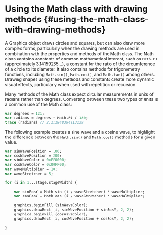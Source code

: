 # Using the Math class with drawing methods {#using-the-math-class-with-drawing-methods}

A Graphics object draws circles and squares, but can also draw more complex forms, particularly when the drawing methods are used in combination with the properties and methods of the Math class. The Math class contains constants of common mathematical interest, such as `Math.PI` (approximately 3.14159265...), a constant for the ratio of the circumference of a circle to its diameter. It also contains methods for trigonometry functions, including `Math.sin()`, `Math.cos()`, and `Math.tan()` among others. Drawing shapes using these methods and constants create more dynamic visual effects, particularly when used with repetition or recursion.

Many methods of the Math class expect circular measurements in units of radians rather than degrees. Converting between these two types of units is a common use of the Math class:

```haxe
var degrees = 121;
var radians = degrees * Math.PI / 180;
trace (radians) // 2.111848394913139
```

The following example creates a sine wave and a cosine wave, to highlight the difference between the `Math.sin()` and `Math.cos()` methods for a given value.

```haxe
var sinWavePosition = 100;
var cosWavePosition = 200;
var sinWaveColor = 0xFF0000;
var cosWaveColor = 0x00FF00;
var waveMultiplier = 10;
var waveStretcher = 5;

for (i in 1...stage.stageWidth) {
	
	var sinPosY = Math.sin (i / waveStretcher) * waveMultiplier;
	var cosPosY = Math.cos (i / waveStretcher) * waveMultiplier;
	
	graphics.beginFill (sinWaveColor);
	graphics.drawRect (i, sinWavePosition + sinPosY, 2, 2);
	graphics.beginFill (cosWaveColor);
	graphics.drawRect (i, cosWavePosition + cosPosY, 2, 2);
	
}
```